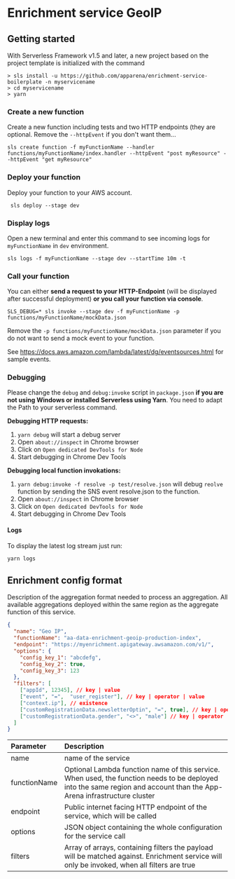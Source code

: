 # Enrichment service GeoIP

## Getting started

With Serverless Framework v1.5 and later, a new project based on the
project template is initialized with the command
```
> sls install -u https://github.com/apparena/enrichment-service-boilerplate -n myservicename
> cd myservicename
> yarn
```
### Create a new function

Create a new function including tests and two HTTP endpoints (they are
optional. Remove the `--httpEvent` if you don't want them...

`sls create function -f myFunctionName --handler
functions/myFunctionName/index.handler --httpEvent "post myResource"
--httpEvent "get myResource"`

### Deploy your function

Deploy your function to your AWS account.

` sls deploy --stage dev`

### Display logs

Open a new terminal and enter this command to see incoming logs for
`myFunctionName` in `dev` environment.

`sls logs -f myFunctionName --stage dev --startTime 10m -t`

### Call your function

You can either **send a request to your HTTP-Endpoint** (will be
displayed after successful deployment) **or you call your function via
console**.

`SLS_DEBUG=* sls invoke --stage dev -f myFunctionName -p
functions/myFunctionName/mockData.json`

Remove the `-p functions/myFunctionName/mockData.json` parameter if you
do not want to send a mock event to your function.

See https://docs.aws.amazon.com/lambda/latest/dg/eventsources.html for
sample events.

### Debugging

Please change the `debug` and `debug:invoke` script in `package.json` **if you
are not using Windows or installed Serverless using Yarn**. You need to
adapt the Path to your serverless command.

**Debugging HTTP requests:**

1. `yarn debug` will start a debug server
2. Open `about://inspect` in Chrome browser
3. Click on `Open dedicated DevTools for Node`
4. Start debugging in Chrome Dev Tools

**Debugging local function invokations:**

1. `yarn debug:invoke -f resolve -p test/resolve.json` will debug
   `reolve` function by sending the SNS event resolve.json to the function.
2. Open `about://inspect` in Chrome browser
3. Click on `Open dedicated DevTools for Node`
4. Start debugging in Chrome Dev Tools

#### Logs

To display the latest log stream just run:

```bash
yarn logs
```

## Enrichment config format

Description of the aggregation format needed to process an aggregation.
All available aggregations deployed within the same region as the aggregate
function of this service.

```json
{
  "name": "Geo IP",
  "functionName": "aa-data-enrichment-geoip-production-index",
  "endpoint": "https://myenrichment.apigateway.awsamazon.com/v1/",
  "options": {
    "config_key_1": "abcdefg",
    "config_key_2": true,
    "config_key_3": 123
  },
  "filters": [
    ["appId", 12345], // key | value
    ["event", "=",  "user_register"], // key | operator | value
    ["context.ip"], // existence
    ["customRegistrationData.newsletterOptin", "=", true], // key | operator | value
    ["customRegistrationData.gender", "<>", "male"] // key | operator | value
  ]
}
```

| Parameter    | Description                                                                                                                                                            |
|:-------------|:-----------------------------------------------------------------------------------------------------------------------------------------------------------------------|
| name         | name of the service                                                                                                                                                    |
| functionName | Optional Lambda function name of this service. When used, the function needs to be deployed into the same region and account than the App-Arena infrastructure cluster |
| endpoint     | Public internet facing HTTP endpoint of the service, which will be called                                                                                              |
| options      | JSON object containing the whole configuration for the service call                                                                                                    |
| filters      | Array of arrays, containing filters the payload will be matched against. Enrichment service will only be invoked, when all filters are true                            |
